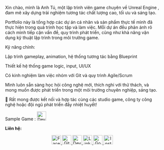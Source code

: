 Xin chào, mình là Anh Tú, một lập trình viên game chuyên về Unreal Engine , đam mê xây dựng trải nghiệm tương tác chất lượng cao, tối ưu và sáng tạo.

Portfolio này là tổng hợp các dự án cá nhân và sản phẩm thực tế mình đã thực hiện trong quá trình học tập và làm việc. Mỗi dự án đều phản ánh rõ cách mình tiếp cận vấn đề, quy trình phát triển, cũng như khả năng vận dụng kỹ thuật lập trình trong môi trường game.

Kỹ năng chính:

Lập trình gameplay, animation, hệ thống tương tác bằng Blueprint

Thiết kế hệ thống game logic, input, UI/UX

Có kinh nghiệm làm việc nhóm với Git và quy trình Agile/Scrum

Mình luôn sẵn sàng học hỏi công nghệ mới, thích nghi với thử thách, và mong muốn được phát triển trong một môi trường chuyên nghiệp, sáng tạo.

📩 Rất mong được kết nối và hợp tác cùng các studio game, công ty công nghệ hoặc đội ngũ phát triển đầy nhiệt huyết!

Sample Game :   <a href="https://drive.google.com/file/d/1WitzzpyqSLg0D0fUHFLdUWv753BbR6iD/view?usp=sharing">
    <img src="https://www.vectorlogo.zone/logos/devto/devto-icon.svg" alt="DevTo" height="30" width="30">
  </a>

**Liên hệ:**  
<p align="center">
  <a href="https://www.facebook.com/LeAnhTu.Sabo1/">
    <img src="https://www.vectorlogo.zone/logos/facebook/facebook-official.svg" alt="Facebook" height="30" width="30">
  </a>
	
  <a href="https://github.com/Sabo2022">
    <img src="https://www.vectorlogo.zone/logos/github/github-tile.svg" alt="Github" height="30" width="30">
  </a>
  
  <a href="https://sabo2022.github.io/SaboPortfolio/">
    <img src="https://www.vectorlogo.zone/logos/devto/devto-icon.svg" alt="DevTo" height="30" width="30">
  </a>
	
  <a href="https://www.linkedin.com/in/LeAnhTu2022/">
    <img src="https://www.vectorlogo.zone/logos/linkedin/linkedin-icon.svg" alt="Linkedin" height="30" width="30">
  </a>
  
  <a href="mailto:leanhtu.sabo1@gmail.com">
    <img src="https://www.vectorlogo.zone/logos/google/google-icon.svg" alt="Google" height="30" width="30">
  </a>
	
  <a href="https://www.instagram.com/_sabo.one/">
    <img src="https://www.vectorlogo.zone/logos/instagram/instagram-icon.svg" alt="Instagram" height="30" width="30">
  </a>
</p>
